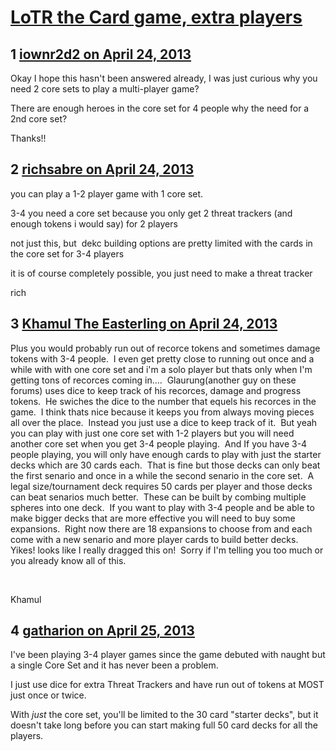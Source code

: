 # [LoTR the Card game, extra players](https://community.fantasyflightgames.com/topic/82827-lotr-the-card-game-extra-players/)

## 1 [iownr2d2 on April 24, 2013](https://community.fantasyflightgames.com/topic/82827-lotr-the-card-game-extra-players/?do=findComment&comment=788273)

Okay I hope this hasn't been answered already,
I was just curious why you need 2 core sets to play a multi-player game?

There are enough heroes in the core set for 4 people why the need for a 2nd core set?

Thanks!!

## 2 [richsabre on April 24, 2013](https://community.fantasyflightgames.com/topic/82827-lotr-the-card-game-extra-players/?do=findComment&comment=788340)

you can play a 1-2 player game with 1 core set.

3-4 you need a core set because you only get 2 threat trackers (and enough tokens i would say) for 2 players

not just this, but  dekc building options are pretty limited with the cards in the core set for 3-4 players

it is of course completely possible, you just need to make a threat tracker

rich

## 3 [Khamul The Easterling on April 24, 2013](https://community.fantasyflightgames.com/topic/82827-lotr-the-card-game-extra-players/?do=findComment&comment=788391)

Plus you would probably run out of recorce tokens and sometimes damage tokens with 3-4 people.  I even get pretty close to running out once and a while with with one core set and i'm a solo player but thats only when I'm getting tons of recorces coming in….  Glaurung(another guy on these forums) uses dice to keep track of his recorces, damage and progress tokens.  He swiches the dice to the number that equels his recorces in the game.  I think thats nice because it keeps you from always moving pieces all over the place.  Instead you just use a dice to keep track of it.  But yeah you can play with just one core set with 1-2 players but you will need another core set when you get 3-4 people playing.  And If you have 3-4 people playing, you will only have enough cards to play with just the starter decks which are 30 cards each.  That is fine but those decks can only beat the first senario and once in a while the second senario in the core set.  A legal size/tournament deck requires 50 cards per player and those decks can beat senarios much better.  These can be built by combing multiple spheres into one deck.  If you want to play with 3-4 people and be able to make bigger decks that are more effective you will need to buy some expansions.  Right now there are 18 expansions to choose from and each come with a new senario and more player cards to build better decks.   Yikes! looks like I really dragged this on!  Sorry if I'm telling you too much or you already know all of this.  

 

Khamul 

## 4 [gatharion on April 25, 2013](https://community.fantasyflightgames.com/topic/82827-lotr-the-card-game-extra-players/?do=findComment&comment=788949)

I've been playing 3-4 player games since the game debuted with naught but a single Core Set and it has never been a problem.

I just use dice for extra Threat Trackers and have run out of tokens at MOST just once or twice.

With *just* the core set, you'll be limited to the 30 card "starter decks", but it doesn't take long before you can start making full 50 card decks for all the players.

